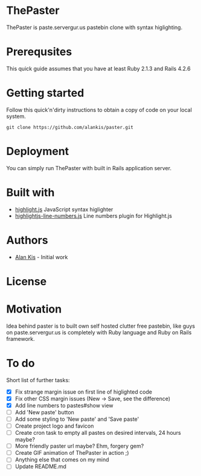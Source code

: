 # ThePaster
ThePaster is paste.servergur.us pastebin clone with syntax higlighting.

# Prerequsites
This quick guide assumes that you have at least Ruby 2.1.3 and Rails 4.2.6

# Getting started
Follow this quick'n'dirty instructions to obtain a copy of code on your local system.

```Shell
git clone https://github.com/alankis/paster.git
```
# Deployment
You can simply run ThePaster with built in Rails application server.

# Built with 
- [highlight.js](https://github.com/isagalaev/highlight.js) JavaScript syntax higlighter
- [highlightjs-line-numbers.js](https://github.com/wcoder/highlightjs-line-numbers.js) Line numbers plugin for Highlight.js

# Authors
- [Alan Kis](https://github.com/alankis) - Initial work

# License

# Motivation 
Idea behind paster is to built own self hosted clutter free pastebin, like guys on paste.servergur.us is
completely with Ruby language and Ruby on Rails framework.

# To do
Short list of further tasks:
- [x] Fix strange margin issue on first line of higlighted code
- [x] Fix other CSS margin issues (New -> Save, see the difference)
- [x] Add line numbers to pastes#show view
- [ ] Add 'New paste' button
- [ ] Add some styling to 'New paste' and 'Save paste'
- [ ] Create project logo and favicon
- [ ] Create cron task to empty all pastes on desired intervals, 24 hours maybe?
- [ ] More friendly paster url maybe? Ehm, forgery gem?
- [ ] Create GIF animation of ThePaster in action ;)
- [ ] Anything else that comes on my mind 
- [ ] Update README.md
